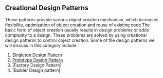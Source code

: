## Creational Design Patterns

These patterns provide various object creation mechanism, which increases flexibility, optimization of object creation and reuse of existing code.The basic form of object creation usually results in design problems or adds complexity to a design. These problems are solved by using creational design patterns to control object creation. Some of the design patterns we will discuss in this category include : 

1. [Singleton Design Pattern](Singleton/README.md)
2. [Prototype Design Pattern](Prototype/README.md)
3. [Factory Design Pattern]
4. [Builder Design pattern]
